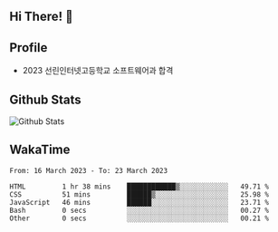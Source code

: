 ## Hi There! 👋

## Profile

-   2023 선린인터넷고등학교 소프트웨어과 합격

## Github Stats

![Github Stats](https://github-readme-stats.vercel.app/api/top-langs/?username=NY0510&theme=tokyonight&hide_border=true&layout=compact)

## WakaTime

<!--START_SECTION:waka-->

```text
From: 16 March 2023 - To: 23 March 2023

HTML         1 hr 38 mins    ████████████▒░░░░░░░░░░░░   49.71 %
CSS          51 mins         ██████▒░░░░░░░░░░░░░░░░░░   25.98 %
JavaScript   46 mins         ██████░░░░░░░░░░░░░░░░░░░   23.71 %
Bash         0 secs          ░░░░░░░░░░░░░░░░░░░░░░░░░   00.27 %
Other        0 secs          ░░░░░░░░░░░░░░░░░░░░░░░░░   00.21 %
```

<!--END_SECTION:waka-->
